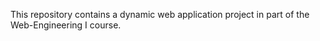 This repository contains a dynamic web application project in part of the Web-Engineering I course.
